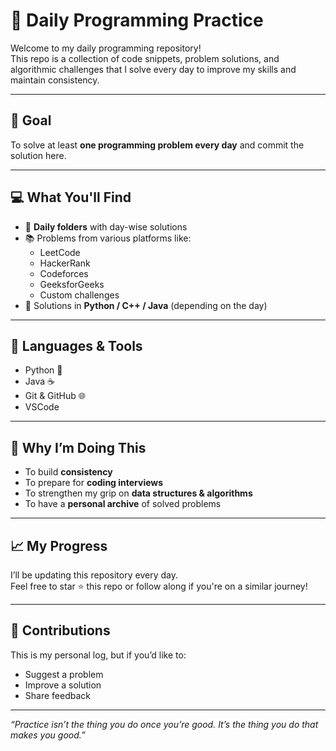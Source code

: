 # 🧠 Daily Programming Practice

Welcome to my daily programming repository!  
This repo is a collection of code snippets, problem solutions, and algorithmic challenges that I solve every day to improve my skills and maintain consistency.

---

## 📅 Goal
To solve at least **one programming problem every day** and commit the solution here.

---

## 💻 What You'll Find

- 📌 **Daily folders** with day-wise solutions
- 📚 Problems from various platforms like:
  - LeetCode
  - HackerRank
  - Codeforces
  - GeeksforGeeks
  - Custom challenges
- 🧠 Solutions in **Python / C++ / Java** (depending on the day)


---

## 🧰 Languages & Tools

- Python 🐍
- Java ☕
- Git & GitHub 🌐
- VSCode 

---

## 🌟 Why I’m Doing This

- To build **consistency**
- To prepare for **coding interviews**
- To strengthen my grip on **data structures & algorithms**
- To have a **personal archive** of solved problems

---

## 📈 My Progress

I’ll be updating this repository every day.  
Feel free to star ⭐ this repo or follow along if you're on a similar journey!

---

## 🤝 Contributions

This is my personal log, but if you’d like to:
- Suggest a problem
- Improve a solution
- Share feedback




---

_“Practice isn’t the thing you do once you’re good. It’s the thing you do that makes you good.”_

